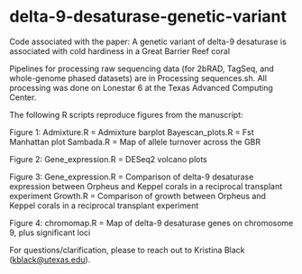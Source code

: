 # delta-9-desaturase-genetic-variant
Code associated with the paper: A genetic variant of delta-9 desaturase is associated with cold hardiness in a Great Barrier Reef coral

Pipelines for processing raw sequencing data (for 2bRAD, TagSeq, and whole-genome phased datasets) are in Processing sequences.sh. All processing was done on Lonestar 6  at the Texas Advanced Computing Center.

The following R scripts reproduce figures from the manuscript:

Figure 1:
Admixture.R = Admixture barplot
Bayescan_plots.R = Fst Manhattan plot 
Sambada.R = Map of allele turnover across the GBR

Figure 2:
Gene_expression.R = DESeq2 volcano plots

Figure 3:
Gene_expression.R = Comparison of delta-9 desaturase expression between Orpheus and Keppel corals in a reciprocal transplant experiment
Growth.R = Comparison of growth between Orpheus and Keppel corals in a reciprocal transplant experiment

Figure 4:
chromomap.R = Map of delta-9 desaturase genes on chromosome 9, plus significant loci



For questions/clarification, please to reach out to Kristina Black (kblack@utexas.edu).

